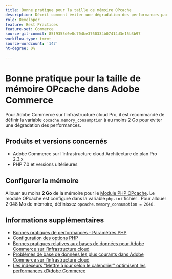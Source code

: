 ```yaml
---
title: Bonne pratique pour la taille de mémoire OPcache
description: Décrit comment éviter une dégradation des performances par des paramètres spécifiques de la consommation de mémoire OPcache sur les projets Adobe Commerce.
role: Developer
feature: Best Practices
feature-set: Commerce
source-git-commit: 85f9355d0e8c704be3760334b07414d3e15b3b97
workflow-type: tm+mt
source-wordcount: '147'
ht-degree: 0%

---
```



# Bonne pratique pour la taille de mémoire OPcache dans Adobe Commerce

Pour Adobe Commerce sur l’infrastructure cloud Pro, il est recommandé de définir la variable `opcache.memory_consumption` à au moins 2 Go pour éviter une dégradation des performances.

## Produits et versions concernés

* Adobe Commerce sur l’infrastructure cloud Architecture de plan Pro 2.3.x
* PHP 7.0 et versions ultérieures

## Configurer la mémoire

Allouer au moins **2 Go** de la mémoire pour le [Module PHP OPcache](https://www.php.net/manual/en/book.opcache.php). Le module OPcache est configuré dans la variable `php.ini` fichier . Pour allouer 2 048 Mo de mémoire, définissez `opcache.memory_consumption = 2048`.

## Informations supplémentaires

* [Bonnes pratiques de performances - Paramètres PHP](../../../performance/software.md#php-settings)
* [Configuration des options PHP](https://devdocs.magento.com/cloud/project/project-conf-files_magento-app.html#customize-phpini-settings)
* [Bonnes pratiques relatives aux bases de données pour Adobe Commerce sur l’infrastructure cloud](database-on-cloud.md)
* [Problèmes de base de données les plus courants dans Adobe Commerce sur l’infrastructure cloud](../maintenance/resolve-database-performance-issues.md)
* [Les indexeurs &quot;Mettre à jour selon le calendrier&quot; optimisent les performances d’Adobe Commerce](../maintenance/indexer-configuration.md)
